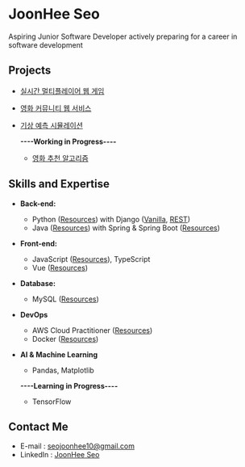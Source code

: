 
# JoonHee Seo
Aspiring Junior Software Developer actively preparing for a career in software development


## Projects
- [실시간 멀티플레이어 웹 게임](https://github.com/JoonHeeSeo/realtime_multiplayer_webgame)
- [영화 커뮤니티 웹 서비스](https://github.com/JoonHeeSeo/movie_community_webservice)
- [기상 예측 시뮬레이션](https://github.com/JoonHeeSeo/weather_prediction_simulation)

  **----Working in Progress----**
  - [영화 추천 알고리즘](https://github.com/JoonHeeSeo/movie_recommend)

## Skills and Expertise
- **Back-end:** 
  - Python ([Resources](https://github.com/JoonHeeSeo/WIL_Python)) with Django ([Vanilla](https://github.com/JoonHeeSeo/WIL_Django), [REST](https://github.com/JoonHeeSeo/WIL_Django_REST_Framework))
  - Java ([Resources](https://github.com/JoonHeeSeo/WIL_Java)) with Spring & Spring Boot ([Resources](https://github.com/JoonHeeSeo/WIL_Spring))
 
- **Front-end:**
  - JavaScript ([Resources](https://github.com/JoonHeeSeo/WIL_JavaScript)), TypeScript
  - Vue ([Resources](https://github.com/JoonHeeSeo/WIL_Vue))

- **Database:**
  - MySQL ([Resources](https://github.com/JoonHeeSeo/WIL_Database))

- **DevOps**
  - AWS Cloud Practitioner ([Resources](https://github.com/JoonHeeSeo/WIL_AWS))
  - Docker ([Resources](https://github.com/JoonHeeSeo/WIL_Docker))

- **AI & Machine Learning**
  - Pandas, Matplotlib

  **----Learning in Progress----**
    - TensorFlow

## Contact Me
- E-mail : [seojoonhee10@gmail.com](mailto:seojoonhee10@gmail.com)
- LinkedIn : [JoonHee Seo](https://www.linkedin.com/in/joonhee-seo-82909027a/)

